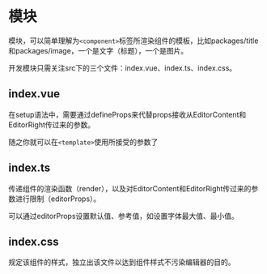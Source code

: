 # 模块

模块，可以简单理解为`<component>`标签所渲染组件的模板，比如packages/title和packages/image，一个是文字（标题），一个是图片。

开发模块只需关注src下的三个文件：index.vue、index.ts、index.css。

## index.vue

在setup语法中，需要通过defineProps来代替props接收从EditorContent和EditorRight传过来的参数。

随之你就可以在`<template>`使用所接受的参数了

## index.ts

传递组件的渲染函数（render），以及对EditorContent和EditorRight传过来的参数进行限制（editorProps）。

可以通过editorProps设置默认值、参考值，如设置字体最大值、最小值。

## index.css

规定该组件的样式，独立出该文件以达到组件样式不污染编辑器的目的。
